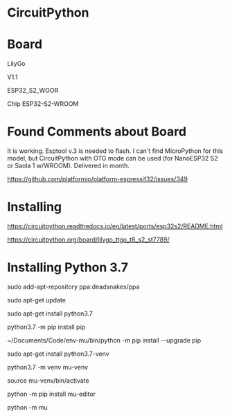 # CircuitPython

# Board

LilyGo

V1.1

ESP32_S2_WOOR

Chip ESP32-S2-WROOM


# Found Comments about Board

It is working. Esptool v.3 is needed to flash. I can't find MicroPython for this model, but CircuitPython with OTG mode can be used (for NanoESP32 S2 or Saola 1 w/WROOM). Delivered in month.


https://github.com/platformio/platform-espressif32/issues/349



# Installing

https://circuitpython.readthedocs.io/en/latest/ports/esp32s2/README.html


https://circuitpython.org/board/lilygo_ttgo_t8_s2_st7789/


# Installing Python 3.7

sudo add-apt-repository ppa:deadsnakes/ppa

sudo apt-get update

sudo apt-get install python3.7

python3.7 -m pip install pip

~/Documents/Code/env-mu/bin/python -m pip install --upgrade pip

sudo apt-get install python3.7-venv

python3.7 -m venv mu-venv

source mu-venv/bin/activate

python -m pip install mu-editor

python -m mu


